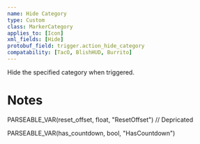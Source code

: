 ```yaml
---
name: Hide Category
type: Custom
class: MarkerCategory
applies_to: [Icon]
xml_fields: [Hide]
protobuf_field: trigger.action_hide_category
compatability: [TacO, BlishHUD, Burrito]
---
```

Hide the specified category when triggered.

Notes
=====





PARSEABLE_VAR(reset_offset, float, "ResetOffset") // Depricated

PARSEABLE_VAR(has_countdown, bool, "HasCountdown")